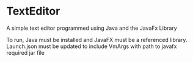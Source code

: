 # TextEditor

A simple text editor programmed using Java and the JavaFx Library

To run, Java must be installed and JavaFX must be a referenced library. Launch.json must be updated to include VmArgs with path to javafx required jar file

